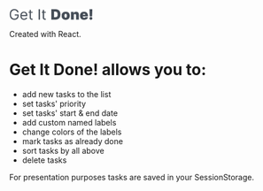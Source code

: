 <a href='https://monikabucholc.github.io/get-it-done/'><img src='https://github.com/monikabucholc/get-it-done/blob/main/src/images/Getitdone.png' height="20"/></a>

Created with React.

# Get It Done! allows you to:
- add new tasks to the list
- set tasks' priority
- set tasks' start & end date
- add custom named labels
- change colors of the labels
- mark tasks as already done
- sort tasks by all above
- delete tasks

For presentation purposes tasks are saved in your SessionStorage.

